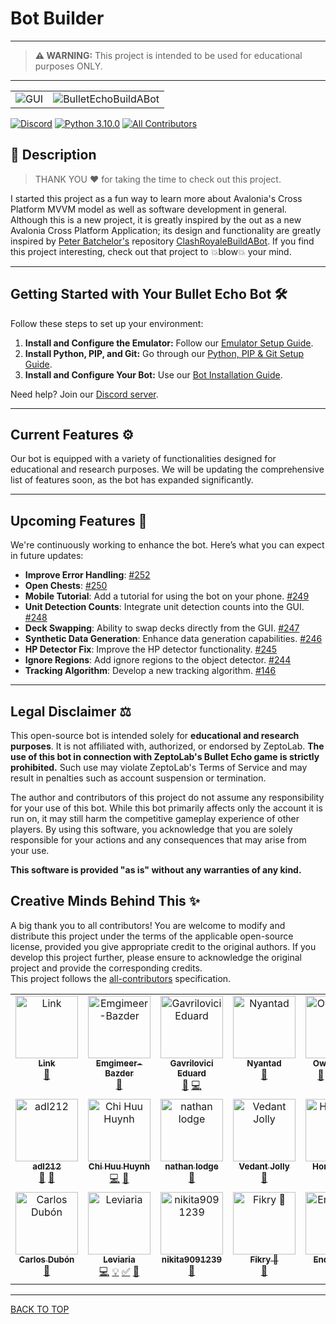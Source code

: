 ﻿# Bot Builder

---
> **⚠️ WARNING:**
> This project is intended to be used for educational purposes ONLY.
---

<table>
    <tr>
        <td align="center">
            <img src="https://github.com/user-attachments/assets/554485fb-5d80-43bd-8096-07b6b38330db" alt="GUI">
        </td>
        <td align="center">
            <img src="https://github.com/user-attachments/assets/45165830-caab-4ee3-8552-6c982bf269fa" alt="BulletEchoBuildABot">
        </td>
    </tr>
</table>

[![Discord](https://img.shields.io/badge/Discord-00c8d6?logo=discord&logoColor=white&style=flat)](https://discord.gg/FprT638S)
[![Python 3.10.0](https://img.shields.io/badge/python-3.10.0-00c8d6?style=flat&logo=python&logoColor=white)](https://www.python.org/downloads/release/python-3100/)
[![All Contributors](https://img.shields.io/badge/all_contributors-17-00c8d6?style=flat)](Contributors.md)

## 📝 Description

> THANK YOU ❤️ for taking the time to check out this project.

I started this project as a fun way to learn more about Avalonia's Cross Platform MVVM model as well as software
development in general. Although this is a new project, it is greatly inspired by the out as a new Avalonia Cross
Platform Application; its design and functionality are greatly inspired
by [Peter Batchelor's](https://github.com/Pbatch)
repository [ClashRoyaleBuildABot](https://github.com/Pbatch/ClashRoyaleBuildABot). If you find this project interesting,
check out that project to 💥blow💥 your mind.

---

## Getting Started with Your Bullet Echo Bot 🛠️

Follow these steps to set up your environment:

1. **Install and Configure the Emulator:** Follow
   our [Emulator Setup Guide](https://github.com/Pbatch/BulletEchoBuildABot/wiki/Emulator-Setup-Guide).
2. **Install Python, PIP, and Git:** Go through
   our [Python, PIP & Git Setup Guide](https://github.com/Pbatch/BulletEchoBuildABot/wiki/Python,-PIP,-&-Git-Setup-Guide).
3. **Install and Configure Your Bot:** Use
   our [Bot Installation Guide](https://github.com/Pbatch/BulletEchoBuildABot/wiki/Bot-Installation-Setup-Guide).

Need help? Join our [Discord server](https://discord.gg/FprT638S).

---

## Current Features ⚙️

Our bot is equipped with a variety of functionalities designed for educational and research purposes. We will be
updating the comprehensive list of features soon, as the bot has expanded significantly.

---

## Upcoming Features 🚀

We're continuously working to enhance the bot. Here’s what you can expect in future updates:

- **Improve Error Handling**: [#252](https://github.com/Pbatch/BulletEchoBuildABot/issues/252)
- **Open Chests**: [#250](https://github.com/Pbatch/BulletEchoBuildABot/issues/250)
- **Mobile Tutorial**: Add a tutorial for using the bot on your
  phone. [#249](https://github.com/Pbatch/BulletEchoBuildABot/issues/249)
- **Unit Detection Counts**: Integrate unit detection counts into the
  GUI. [#248](https://github.com/Pbatch/BulletEchoBuildABot/issues/248)
- **Deck Swapping**: Ability to swap decks directly from the
  GUI. [#247](https://github.com/Pbatch/BulletEchoBuildABot/issues/247)
- **Synthetic Data Generation**: Enhance data generation
  capabilities. [#246](https://github.com/Pbatch/BulletEchoBuildABot/issues/246)
- **HP Detector Fix**: Improve the HP detector
  functionality. [#245](https://github.com/Pbatch/BulletEchoBuildABot/issues/245)
- **Ignore Regions**: Add ignore regions to the object
  detector. [#244](https://github.com/Pbatch/BulletEchoBuildABot/issues/244)
- **Tracking Algorithm**: Develop a new tracking
  algorithm. [#146](https://github.com/Pbatch/BulletEchoBuildABot/issues/146)

---

## Legal Disclaimer ⚖️

This open-source bot is intended solely for **educational and research purposes**. It is not affiliated with,
authorized, or endorsed by ZeptoLab. **The use of this bot in connection with ZeptoLab's Bullet Echo game is strictly
prohibited.** Such use may violate ZeptoLab's Terms of Service and may result in penalties such as account suspension or
termination.

The author and contributors of this project do not assume any responsibility for your use of this bot. While this bot
primarily affects only the account it is run on, it may still harm the competitive gameplay experience of other players.
By using this software, you acknowledge that you are solely responsible for your actions and any consequences that may
arise from your use.

**This software is provided "as is" without any warranties of any kind.**

## Creative Minds Behind This ✨

A big thank you to all contributors! You are welcome to modify and distribute this project under the terms of the
applicable open-source license, provided you give appropriate credit to the original authors. If you develop this
project further, please ensure to acknowledge the original project and provide the corresponding credits.  
This project follows the [all-contributors](https://github.com/all-contributors/all-contributors) specification.

<!-- ALL-CONTRIBUTORS-LIST:START - Do not remove or modify this section -->
<!-- prettier-ignore-start -->
<!-- markdownlint-disable -->
<table>
  <tbody>
    <tr>
      <td align="center" valign="top" width="14.28%"><a href="https://github.com/link-discord"><img src="https://avatars.githubusercontent.com/u/50463727?v=4?s=100" width="100px;" alt="Link"/><br /><sub><b>Link</b></sub></a><br /><a href="#data-link-discord" title="Data">🔣</a></td>
      <td align="center" valign="top" width="14.28%"><a href="http://www.pazder.ca"><img src="https://avatars.githubusercontent.com/u/17608446?v=4?s=100" width="100px;" alt="Emgimeer-Bazder"/><br /><sub><b>Emgimeer-Bazder</b></sub></a><br /><a href="https://github.com/Pbatch/BulletEchoBuildABot/issues?q=author%3AEmgimeer-Bazder" title="Bug reports">🐛</a></td>
      <td align="center" valign="top" width="14.28%"><a href="https://github.com/GavriloviciEduard"><img src="https://avatars.githubusercontent.com/u/33176335?v=4?s=100" width="100px;" alt="Gavrilovici Eduard"/><br /><sub><b>Gavrilovici Eduard</b></sub></a><br /><a href="https://github.com/Pbatch/BulletEchoBuildABot/commits?author=GavriloviciEduard" title="Documentation">📖</a> <a href="https://github.com/Pbatch/BulletEchoBuildABot/commits?author=GavriloviciEduard" title="Code">💻</a></td>
      <td align="center" valign="top" width="14.28%"><a href="https://github.com/Nyantad"><img src="https://avatars.githubusercontent.com/u/68382673?v=4?s=100" width="100px;" alt="Nyantad"/><br /><sub><b>Nyantad</b></sub></a><br /><a href="https://github.com/Pbatch/BulletEchoBuildABot/issues?q=author%3ANyantad" title="Bug reports">🐛</a></td>
      <td align="center" valign="top" width="14.28%"><a href="https://github.com/OwenKruse"><img src="https://avatars.githubusercontent.com/u/91492770?v=4?s=100" width="100px;" alt="OwenKruse"/><br /><sub><b>OwenKruse</b></sub></a><br /><a href="https://github.com/Pbatch/BulletEchoBuildABot/commits?author=OwenKruse" title="Documentation">📖</a> <a href="#data-OwenKruse" title="Data">🔣</a> <a href="https://github.com/Pbatch/BulletEchoBuildABot/commits?author=OwenKruse" title="Code">💻</a> <a href="#example-OwenKruse" title="Examples">💡</a></td>
      <td align="center" valign="top" width="14.28%"><a href="http://martinmiglio.dev/?utm_source=github_bio&utm_medium=Social"><img src="https://avatars.githubusercontent.com/u/10036276?v=4?s=100" width="100px;" alt="Martin Miglio"/><br /><sub><b>Martin Miglio</b></sub></a><br /><a href="https://github.com/Pbatch/BulletEchoBuildABot/commits?author=marmig0404" title="Code">💻</a> <a href="https://github.com/Pbatch/BulletEchoBuildABot/commits?author=marmig0404" title="Documentation">📖</a> <a href="#a11y-marmig0404" title="Accessibility">️️️️♿️</a> <a href="#example-marmig0404" title="Examples">💡</a> <a href="#userTesting-marmig0404" title="User Testing">📓</a></td>
      <td align="center" valign="top" width="14.28%"><a href="https://github.com/ankushsethi"><img src="https://avatars.githubusercontent.com/u/22005886?v=4?s=100" width="100px;" alt="Ankush Sethi"/><br /><sub><b>Ankush Sethi</b></sub></a><br /><a href="https://github.com/Pbatch/BulletEchoBuildABot/issues?q=author%3Aankushsethi" title="Bug reports">🐛</a></td>
    </tr>
    <tr>
      <td align="center" valign="top" width="14.28%"><a href="https://github.com/adl212"><img src="https://avatars.githubusercontent.com/u/64753570?v=4?s=100" width="100px;" alt="adl212"/><br /><sub><b>adl212</b></sub></a><br /><a href="https://github.com/Pbatch/BulletEchoBuildABot/issues?q=author%3Aadl212" title="Bug reports">🐛</a> <a href="#data-adl212" title="Data">🔣</a></td>
      <td align="center" valign="top" width="14.28%"><a href="https://github.com/Chi-EEE"><img src="https://avatars.githubusercontent.com/u/73843190?v=4?s=100" width="100px;" alt="Chi Huu Huynh"/><br /><sub><b>Chi Huu Huynh</b></sub></a><br /><a href="https://github.com/Pbatch/BulletEchoBuildABot/commits?author=Chi-EEE" title="Code">💻</a> <a href="#maintenance-Chi-EEE" title="Maintenance">🚧</a></td>
      <td align="center" valign="top" width="14.28%"><a href="https://hexiro.me"><img src="https://avatars.githubusercontent.com/u/42787085?v=4?s=100" width="100px;" alt="nathan lodge"/><br /><sub><b>nathan lodge</b></sub></a><br /><a href="https://github.com/Pbatch/BulletEchoBuildABot/issues?q=author%3Ahexiro" title="Bug reports">🐛</a></td>
      <td align="center" valign="top" width="14.28%"><a href="http://basscoder2808.github.io/"><img src="https://avatars.githubusercontent.com/u/65075935?v=4?s=100" width="100px;" alt="Vedant Jolly"/><br /><sub><b>Vedant Jolly</b></sub></a><br /><a href="https://github.com/Pbatch/BulletEchoBuildABot/issues?q=author%3ABassCoder2808" title="Bug reports">🐛</a></td>
      <td align="center" valign="top" width="14.28%"><a href="https://gameguardian.net/forum/profile/1234241-horridmodz/"><img src="https://avatars.githubusercontent.com/u/105762560?v=4?s=100" width="100px;" alt="HorridModz"/><br /><sub><b>HorridModz</b></sub></a><br /><a href="https://github.com/Pbatch/BulletEchoBuildABot/commits?author=HorridModz" title="Documentation">📖</a></td>
      <td align="center" valign="top" width="14.28%"><a href="https://github.com/BjornGrylls"><img src="https://avatars.githubusercontent.com/u/35100000?v=4?s=100" width="100px;" alt="BjornGrylls"/><br /><sub><b>BjornGrylls</b></sub></a><br /><a href="#mentoring-BjornGrylls" title="Mentoring">🧑‍🏫</a></td>
      <td align="center" valign="top" width="14.28%"><a href="https://github.com/IIgorrrrr"><img src="https://avatars.githubusercontent.com/u/103566403?v=4?s=100" width="100px;" alt="Iiro Heinonen"/><br /><sub><b>Iiro Heinonen</b></sub></a><br /><a href="https://github.com/Pbatch/BulletEchoBuildABot/issues?q=author%3AIIgorrrrr" title="Bug reports">🐛</a></td>
    </tr>
    <tr>
      <td align="center" valign="top" width="14.28%"><a href="http://carlosdubon.dev"><img src="https://avatars.githubusercontent.com/u/69093659?v=4?s=100" width="100px;" alt="Carlos Dubón"/><br /><sub><b>Carlos Dubón</b></sub></a><br /><a href="https://github.com/Pbatch/BulletEchoBuildABot/issues?q=author%3Acarlos-dubon" title="Bug reports">🐛</a></td>
      <td align="center" valign="top" width="14.28%"><a href="https://github.com/Leviaria"><img src="https://avatars.githubusercontent.com/u/113382526?v=4?s=100" width="100px;" alt="Leviaria"/><br /><sub><b>Leviaria</b></sub></a><br /><a href="https://github.com/Pbatch/BulletEchoBuildABot/commits?author=Leviaria" title="Code">💻</a> <a href="#example-Leviaria" title="Examples">💡</a> <a href="#tutorial-Leviaria" title="Tutorials">✅</a> <a href="https://github.com/Pbatch/BulletEchoBuildABot/commits?author=Leviaria" title="Documentation">📖</a></td>
      <td align="center" valign="top" width="14.28%"><a href="https://github.com/nikita9091239"><img src="https://avatars.githubusercontent.com/u/83181206?v=4?s=100" width="100px;" alt="nikita9091239"/><br /><sub><b>nikita9091239</b></sub></a><br /><a href="https://github.com/Pbatch/BulletEchoBuildABot/issues?q=author%3Anikita9091239" title="Bug reports">🐛</a></td>
      <td align="center" valign="top" width="14.28%"><a href="https://github.com/FikryCoder"><img src="https://avatars.githubusercontent.com/u/111184562?v=4?s=100" width="100px;" alt="Fikry 🎯"/><br /><sub><b>Fikry 🎯</b></sub></a><br /><a href="#research-FikryCoder" title="Research">🔬</a></td>
      <td align="center" valign="top" width="14.28%"><a href="https://github.com/EnderBenjy"><img src="https://avatars.githubusercontent.com/u/68610598?v=4?s=100" width="100px;" alt="EnderBenjy"/><br /><sub><b>EnderBenjy</b></sub></a><br /><a href="https://github.com/Pbatch/BulletEchoBuildABot/commits?author=EnderBenjy" title="Code">💻</a> <a href="#design-EnderBenjy" title="Design">🎨</a></td>
    </tr>
  </tbody>
</table>

<!-- markdownlint-restore -->
<!-- prettier-ignore-end -->

<!-- ALL-CONTRIBUTORS-LIST:END -->
---
[BACK TO TOP](#bot-builder)
